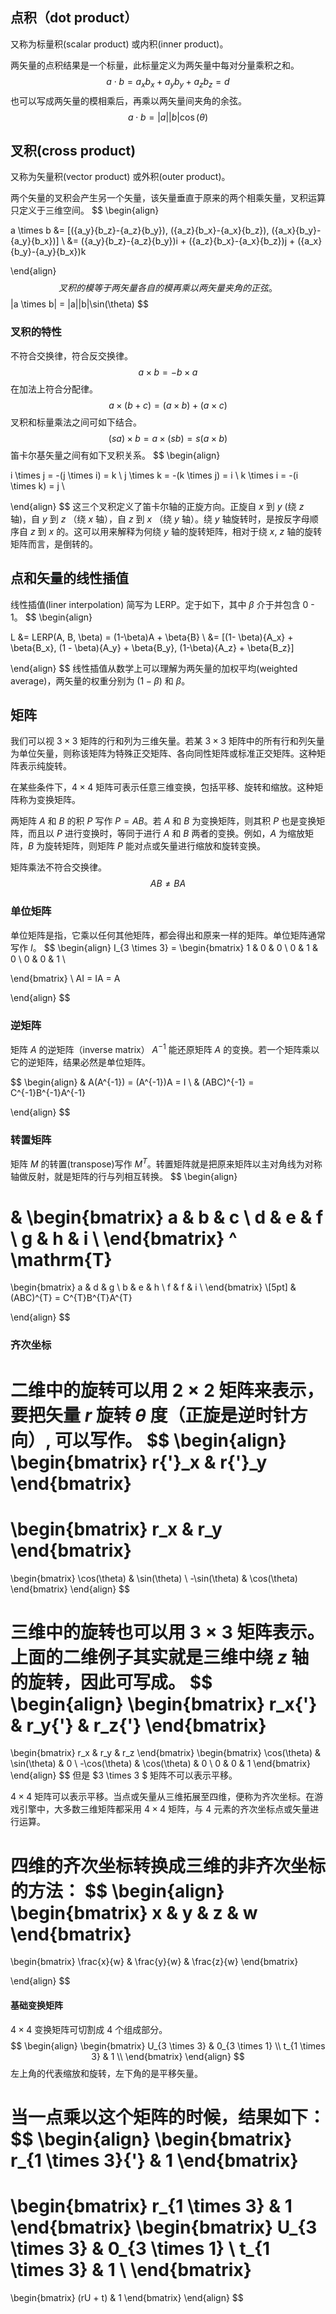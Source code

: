 ## 点积（dot product）

又称为标量积(scalar product) 或内积(inner product)。

两矢量的点积结果是一个标量，此标量定义为两矢量中每对分量乘积之和。
$$
a \cdot b = {a_x}{b_x} + {a_y}{b_y} + {a_z}{b_z} = d
$$
也可以写成两矢量的模相乘后，再乘以两矢量间夹角的余弦。
$$
a \cdot b = |a| |b | \cos(\theta)
$$

## 叉积(cross product)

又称为矢量积(vector product) 或外积(outer product)。

两个矢量的叉积会产生另一个矢量，该矢量垂直于原来的两个相乘矢量，叉积运算只定义于三维空间。
$$
\begin{align}

a \times b &= [({a_y}{b_z}-{a_z}{b_y}), ({a_z}{b_x}-{a_x}{b_z}), ({a_x}{b_y}-{a_y}{b_x})] \\
&= ({a_y}{b_z}-{a_z}{b_y})i + ({a_z}{b_x}-{a_x}{b_z})j + ({a_x}{b_y}-{a_y}{b_x})k

\end{align}
$$
叉积的模等于两矢量各自的模再乘以两矢量夹角的正弦。
$$
|a \times b| = |a||b|\sin(\theta)
$$

### 叉积的特性

不符合交换律，符合反交换律。
$$
a \times b = -b \times a
$$
在加法上符合分配律。
$$
a \times (b + c) = (a \times b) + (a \times c)
$$
叉积和标量乘法之间可如下结合。
$$
(sa) \times b = a \times (sb) = s(a \times b)
$$
笛卡尔基矢量之间有如下叉积关系。
$$
\begin{align}

i \times j = -(j \times i) = k \\
j \times k = -(k \times j) = i \\
k \times i = -(i \times k) = j \\

\end{align}
$$
这三个叉积定义了笛卡尔轴的正旋方向。正旋自 $x$ 到 $y$ (绕 $z$ 轴)，自 $y$ 到 $z$ （绕 $x$ 轴），自 $z$ 到 $x$ （绕 $y$ 轴）。绕 $y$ 轴旋转时，是按反字母顺序自 $z$ 到 $x$ 的。这可以用来解释为何绕 $y$ 轴的旋转矩阵，相对于绕 $x$, $z$ 轴的旋转矩阵而言，是倒转的。

## 点和矢量的线性插值

线性插值(liner interpolation) 简写为 LERP。定于如下，其中 $\beta$ 介于并包含 0 - 1。
$$
\begin{align}

L &= LERP(A, B, \beta) = (1-\beta)A + \beta{B} \\
&= [(1- \beta){A_x} + \beta{B_x}, (1 - \beta){A_y} + \beta{B_y}, (1-\beta){A_z} + \beta{B_z}]

\end{align}
$$
线性插值从数学上可以理解为两矢量的加权平均(weighted average)，两矢量的权重分别为 $(1-\beta)$ 和 $\beta$。

## 矩阵

我们可以视 $3 \times 3$ 矩阵的行和列为三维矢量。若某 $3 \times 3$ 矩阵中的所有行和列矢量为单位矢量，则称该矩阵为特殊正交矩阵、各向同性矩阵或标准正交矩阵。这种矩阵表示纯旋转。

在某些条件下，$4 \times 4$ 矩阵可表示任意三维变换，包括平移、旋转和缩放。这种矩阵称为变换矩阵。

两矩阵 $A$ 和 $B$ 的积 $P$ 写作 $P = AB$。若 $A$ 和 $B$ 为变换矩阵，则其积 $P$ 也是变换矩阵，而且以 $P$ 进行变换时，等同于进行 $A$ 和 $B$ 两者的变换。例如，$A$ 为缩放矩阵，$B$ 为旋转矩阵，则矩阵 $P$ 能对点或矢量进行缩放和旋转变换。

矩阵乘法不符合交换律。
$$
AB \neq BA
$$

### 单位矩阵

单位矩阵是指，它乘以任何其他矩阵，都会得出和原来一样的矩阵。单位矩阵通常写作 $I$。
$$
\begin{align}
I_{3 \times 3} = 
\begin{bmatrix}
1 & 0 & 0 \\
0 & 1 & 0 \\
0 & 0 & 1 \\

\end{bmatrix}
\\
AI = IA = A

\end{align}
$$

### 逆矩阵

矩阵 $A$ 的逆矩阵（inverse matrix） $A^{-1}$ 能还原矩阵 $A$ 的变换。若一个矩阵乘以它的逆矩阵，结果必然是单位矩阵。

$$
\begin{align}
& A(A^{-1}) = (A^{-1})A = I
\\
& (ABC)^{-1} = C^{-1}B^{-1}A^{-1}

\end{align}
$$

### 转置矩阵

矩阵 $M$ 的转置(transpose)写作 $M^T$。转置矩阵就是把原来矩阵以主对角线为对称轴做反射，就是矩阵的行与列相互转换。
$$
\begin{align}

& \begin{bmatrix} 
a & b & c \\
d & e & f \\
g & h & i \\
\end{bmatrix} ^ \mathrm{T}
= 
\begin{bmatrix}
a & d & g \\
b & e & h \\
f & f & i \\
\end{bmatrix} 
\\[5pt]
& (ABC)^{T} = C^{T}B^{T}A^{T}

\end{align}
$$

### 齐次坐标

二维中的旋转可以用 $2 \times 2$ 矩阵来表示，要把矢量 $r$ 旋转 $\theta$ 度（正旋是逆时针方向）, 可以写作。
$$
\begin{align}
\begin{bmatrix}
r{'}_x & r{'}_y 
\end{bmatrix}
=
\begin{bmatrix}
r_x & r_y
\end{bmatrix}
=
\begin{bmatrix}
\cos(\theta) & \sin(\theta) \\
-\sin(\theta) & \cos(\theta)
\end{bmatrix}
\end{align}
$$

三维中的旋转也可以用 $3 \times 3$ 矩阵表示。上面的二维例子其实就是三维中绕 $z$ 轴的旋转，因此可写成。
$$
\begin{align}
\begin{bmatrix}
r_x{'} & r_y{'} & r_z{'}
\end{bmatrix}
=
\begin{bmatrix}
r_x & r_y & r_z
\end{bmatrix}
\begin{bmatrix}
\cos(\theta) & \sin(\theta) & 0 \\
-\cos(\theta) & \cos(\theta) & 0 \\
0 & 0 & 1
\end{bmatrix}
\end{align}
$$
但是 $3 \times 3 $ 矩阵不可以表示平移。

$4 \times 4$ 矩阵可以表示平移。当点或矢量从三维拓展至四维，便称为齐次坐标。在游戏引擎中，大多数三维矩阵都采用 $4 \times 4$ 矩阵，与 4 元素的齐次坐标点或矢量进行运算。

四维的齐次坐标转换成三维的非齐次坐标的方法：
$$
\begin{align}
\begin{bmatrix}
x & y & z & w
\end{bmatrix}
= 
\begin{bmatrix}
\frac{x}{w} & \frac{y}{w} & \frac{z}{w}
\end{bmatrix}

\end{align}
$$

#### 基础变换矩阵

$4 \times 4$ 变换矩阵可切割成 4 个组成部分。
$$
\begin{align}
\begin{bmatrix}
U_{3 \times 3} & 0_{3 \times 1} \\
t_{1 \times 3} & 1 \\
\end{bmatrix}
\end{align}
$$
左上角的代表缩放和旋转，左下角的是平移矢量。

当一点乘以这个矩阵的时候，结果如下：
$$
\begin{align}
\begin{bmatrix}
r_{1 \times 3}{'} & 1
\end{bmatrix}
=
\begin{bmatrix}
r_{1 \times 3} & 1
\end{bmatrix}
\begin{bmatrix}
U_{3 \times 3} & 0_{3 \times 1} \\
t_{1 \times 3} & 1 \\
\end{bmatrix}
=
\begin{bmatrix}
(rU + t) & 1
\end{bmatrix}
\end{align}
$$
